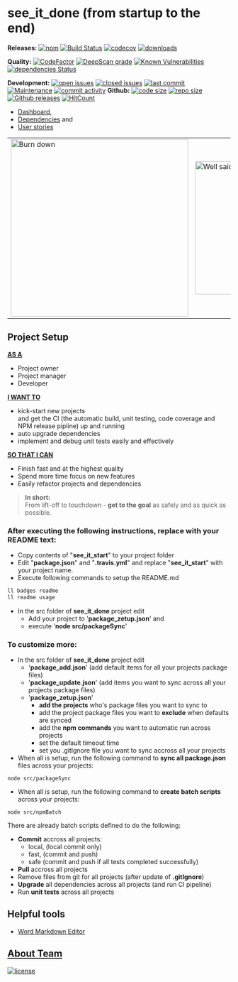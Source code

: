 # see_it_done (from startup to the end)

**Releases:**
[![npm](https://img.shields.io/npm/v/see_it_done.svg)](https://www.npmjs.org/package/see_it_done)
[![Build Status](https://travis-ci.org/perezlamed/see_it_done.svg?branch=master)](https://travis-ci.org/perezlamed/see_it_done)
[![codecov](https://codecov.io/gh/perezlamed/see_it_done/branch/master/graph/badge.svg)](https://codecov.io/gh/perezlamed/see_it_done)
[![downloads](http://img.shields.io/npm/dt/see_it_done.svg?style=flat)](https://www.npmjs.org/package/see_it_done)

**Quality:**
[![CodeFactor](https://www.codefactor.io/repository/github/perezlamed/see_it_done/badge)](https://www.codefactor.io/repository/github/perezlamed/see_it_done)
[![DeepScan grade](https://deepscan.io/api/teams/1597/projects/6046/branches/48313/badge/grade.svg)](https://deepscan.io/dashboard#view=project&tid=1597&pid=6046&bid=48313)
[![Known Vulnerabilities](https://snyk.io/test/github/perezlamed/see_it_done/badge.svg?targetFile=package.json)](https://snyk.io/test/github/perezlamed/see_it_done?targetFile=package.json)
[![dependencies Status](https://david-dm.org/perezlamed/see_it_done/status.svg)](https://david-dm.org/perezlamed/see_it_done)

**Development:**
[![open issues](https://img.shields.io/github/issues-raw/perezlamed/see_it_done.svg)](https://github.com/perezlamed/see_it_done/issues)
[![closed issues](https://img.shields.io/github/issues-closed-raw/perezlamed/see_it_done.svg)](https://github.com/perezlamed/see_it_done/issues?utf8=%E2%9C%93&q=is%3Aissue+is%3Aclosed)
[![last commit](https://img.shields.io/github/last-commit/perezlamed/see_it_done.svg)](https://github.com/perezlamed/see_it_done/graphs/commit-activity)
[![Maintenance](https://img.shields.io/maintenance/yes/2019.svg)](https://github.com/perezlamed/see_it_done/graphs/commit-activity)
[![commit activity](https://img.shields.io/github/commit-activity/m/perezlamed/see_it_done.svg)](https://github.com/perezlamed/see_it_done/graphs/contributors)
**Github:**
[![code size](https://img.shields.io/github/languages/code-size/perezlamed/see_it_done.svg)](http://npm.broofa.com/?q=see_it_done)
[![repo size](https://img.shields.io/github/repo-size/perezlamed/see_it_done.svg)](http://npm.broofa.com/?q=see_it_done)
[![Github releases](https://img.shields.io/github/downloads/perezlamed/see_it_done/total.svg)](https://github.com/perezlamed/see_it_done/releases)
[![HitCount](http://hits.dwyl.io/perezlamed/see_it_done.svg)](https://github.com/perezlamed/see_it_done/graphs/traffic)

- [Dashboard](./docs/Dashboard.md),
- [Dependencies](./docs/Dependencies.md) and
- [User stories](./docs/UserStories.md)
 
<table>
    <tr>
        <td>
            <img src="https://github.com/perezLamed/see_it_done/raw/master/docs/pics/Burndown.png" alt="Burn down" width="400"/>
        </td>
        <td>
            <img src="https://github.com/perezLamed/see_it_done/raw/master/docs/pics/wellSaid.jpg" alt="Well said" width="300"/>
        </td>
    </tr>
</table>

## Project Setup

<u>**AS A**</u>
- Project owner
- Project manager
- Developer

<u>**I WANT TO**</u>
- kick-start new projects
<br>and get the CI (the automatic build, unit testing, code coverage and NPM release pipline) up and running
- auto upgrade dependencies
- implement and debug unit tests easily and effectively

<u>**SO THAT I CAN**</u>
- Finish fast and at the highest quality 
- Spend more time focus on new features
- Easily refactor projects and dependencies

>**In short:** <br>From lift-off to touchdown - **get to the goal** as safely and as quick as possible.

### After executing the following instructions, replace with your README text:

- Copy contents of "**see_it_start**" to your project folder
- Edit "**package.json**" and "**.travis.yml**" and replace "**see_it_start**" with your project name.
- Execute following commands to setup the README.md
  
```bash
ll badges readme
ll readme usage
```

- In the src folder of **see_it_done** project edit
  - Add your project to '**package_zetup.json**' and
  - execute '**node src/packageSync**'

### To customize more:

- In the src folder of **see_it_done** project edit
  - '**package_add.json**' (add default items for all your projects package files)
  - '**package_update.json**' (add items you want to sync across all your projects package files)
  - '**package_zetup.json**' 
    - **add the projects** who's package files you want to sync to
    - add the project package files you want to **exclude** when defaults are synced
    - add the **npm commands** you want to automatic run across projects
    - set the default timeout time
    - set you .gitIgnore file you want to sync accross all your projects
- When all is setup, run the following command to **sync all package.json** files across your projects:
```
node src/packageSync
```
- When all is setup, run the following command to **create batch scripts** across your projects:
```
node src/npmBatch
```

There are already batch scripts defined to do the following:
- **Commit** accross all projects:
  - local, (local commit only) 
  - fast, (commit and push)
  - safe (commit and push if all tests completed successfully)
- **Pull** accross all projects
- Remove files from git for all projects (after update of **.gitIgnore**)
- **Upgrade** all dependencies across all projects (and run CI pipeline)
- Run **unit tests** across all projects 

## Helpful tools
- [Word Markdown Editor](http://www.writage.com)

## [About Team](./team.md)

[![license](https://img.shields.io/github/license/perezLamed/see_it_done.svg?style=flat)](https://github.com/perezLamed/see_it_done)
